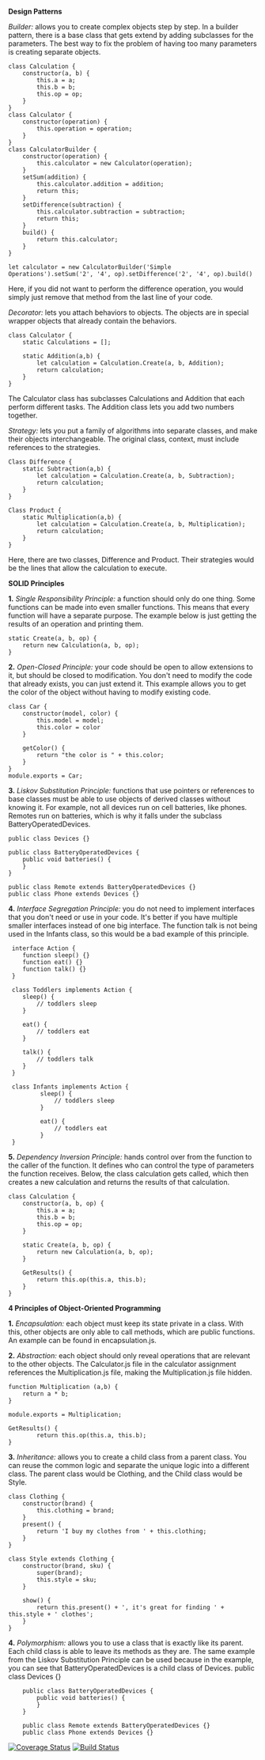 **Design Patterns**

*Builder:* allows you to create complex objects step by step.
In a builder pattern, there is a base class that gets extend by adding subclasses for the parameters.
The best way to fix the problem of having too many parameters is creating separate objects.

    class Calculation {
        constructor(a, b) {
            this.a = a;
            this.b = b;
            this.op = op;
        }  
    }
    class Calculator {
        constructor(operation) {
            this.operation = operation;
        }
    }
    class CalculatorBuilder {
        constructor(operation) {
            this.calculator = new Calculator(operation);
        }
        setSum(addition) {
            this.calculator.addition = addition;
            return this;
        }
        setDifference(subtraction) {
            this.calculator.subtraction = subtraction;
            return this;
        }
        build() {
            return this.calculator;
        }
    }
    
    let calculator = new CalculatorBuilder('Simple Operations').setSum('2', '4', op).setDifference('2', '4', op).build()
Here, if you did not want to perform the difference operation, you would simply just remove that method from the last line of your code. 

*Decorator:* lets you attach behaviors to objects.
The objects are in special wrapper objects that already contain the behaviors.

    class Calculator {
        static Calculations = [];
    
        static Addition(a,b) {
            let calculation = Calculation.Create(a, b, Addition);
            return calculation;
        }
    }
The Calculator class has subclasses Calculations and Addition that each perform different tasks. 
The Addition class lets you add two numbers together.

*Strategy:* lets you put a family of algorithms into separate classes, and make their objects interchangeable.
The original class, context, must include references to the strategies.

    Class Difference {
        static Subtraction(a,b) {
            let calculation = Calculation.Create(a, b, Subtraction);
            return calculation;
        }
    }
    
    Class Product {
        static Multiplication(a,b) {
            let calculation = Calculation.Create(a, b, Multiplication);
            return calculation;
        }
    }
Here, there are two classes, Difference and Product.
Their strategies would be the lines that allow the calculation to execute.


**SOLID Principles**

**1.** *Single Responsibility Principle:* a function should only do one thing. Some functions can be made into even smaller functions. 
This means that every function will have a separate purpose. 
The example below is just getting the results of an operation and printing them.

    static Create(a, b, op) {
        return new Calculation(a, b, op);
    }

**2.** *Open-Closed Principle:* your code should be open to allow extensions to it, but should be closed to modification. 
You don't need to modify the code that already exists, you can just extend it. 
This example allows you to get the color of the object without having to modify existing code. 

    class Car {
        constructor(model, color) {
            this.model = model;
            this.color = color
        }
    
        getColor() {
            return "the color is " + this.color;
        }
    }
    module.exports = Car;
 

**3.** *Liskov Substitution Principle:* functions that use pointers or references to base classes must be able to use objects of derived classes without knowing it.
For example, not all devices run on cell batteries, like phones. Remotes run on batteries, which is why it falls under the subclass BatteryOperatedDevices.

    public class Devices {}   
    
    public class BatteryOperatedDevices {
        public void batteries() {
        }
    }
    
    public class Remote extends BatteryOperatedDevices {}
    public class Phone extends Devices {}
    

**4.** *Interface Segregation Principle:* you do not need to implement interfaces that you don't need or use in your code. 
It's better if you have multiple smaller interfaces instead of one big interface. 
The function talk is not being used in the Infants class, so this would be a bad example of this principle.

     interface Action {
        function sleep() {}
        function eat() {}
        function talk() {}
     }
     
     class Toddlers implements Action {
        sleep() {
            // toddlers sleep
        }
        
        eat() {
            // toddlers eat 
        }
        
        talk() {
            // toddlers talk
        }
     }
     
     class Infants implements Action {
             sleep() {
                 // toddlers sleep
             }
             
             eat() {
                 // toddlers eat 
             }
     }
        
**5.** *Dependency Inversion Principle:* hands control over from the function to the caller of the function. 
It defines who can control the type of parameters the function receives. 
Below, the class calculation gets called, which then creates a new calculation and returns the results of that calculation.
    
    class Calculation {
        constructor(a, b, op) {
            this.a = a;
            this.b = b;
            this.op = op;
        }
    
        static Create(a, b, op) {
            return new Calculation(a, b, op);
        }
    
        GetResults() {
            return this.op(this.a, this.b);
        }
    }


**4 Principles of Object-Oriented Programming**

**1.** *Encapsulation:* each object must keep its state private in a class. 
With this, other objects are only able to call methods, which are public functions.
An example can be found in encapsulation.js.

**2.** *Abstraction:* each object should only reveal operations that are relevant to the other objects. 
The Calculator.js file in the calculator assignment references the Multiplication.js file, making the Multiplication.js file hidden.

    function Multiplication (a,b) {
        return a * b;
    }
    
    module.exports = Multiplication;
    
    GetResults() {
            return this.op(this.a, this.b);
    }

**3.** *Inheritance:* allows you to create a child class from a parent class. 
You can reuse the common logic and separate the unique logic into a different class.
The parent class would be Clothing, and the Child class would be Style.

    class Clothing {
        constructor(brand) {
            this.clothing = brand;
        }
        present() {
            return 'I buy my clothes from ' + this.clothing;
        }
    }
    
    class Style extends Clothing {
        constructor(brand, sku) {
            super(brand);
            this.style = sku;
        }
        
        show() {
            return this.present() + ', it's great for finding ' + this.style + ' clothes';
        }
    }
    

**4.** *Polymorphism:* allows you to use a class that is exactly like its parent. 
Each child class is able to leave its methods as they are. 
The same example from the Liskov Substitution Principle can be used because in the example, you can see that BatteryOperatedDevices is a child class of Devices.
    public class Devices {}   
        
        public class BatteryOperatedDevices {
            public void batteries() {
            }
        }
        
        public class Remote extends BatteryOperatedDevices {}
        public class Phone extends Devices {}
        
        
[![Coverage Status](https://coveralls.io/repos/github/vartika99/IS219-hw2/badge.svg?branch=master)](https://coveralls.io/github/vartika99/IS219-hw2?branch=master)
[![Build Status](https://travis-ci.org/vartika99/IS219-hw2.svg?branch=master)](https://travis-ci.org/vartika99/IS219-hw2)